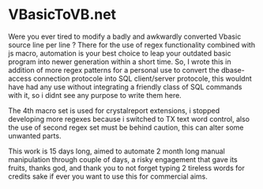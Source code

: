 # VBasicToVB.net
Were you ever tired to modify a badly and awkwardly converted Vbasic source line per line ? There for the use of regex functionality combined with js macro, automation is your best choice to leap your outdated basic program into newer generation within a short time.
So, I wrote this in addition of more regex patterns for a personal use to convert the dbase-access connection protocole into SQL client/server protocole, this wouldnt have had any use without integrating a friendly class of SQL commands with it, so i didnt see any purpose to write them here.

The 4th macro set is used for crystalreport extensions, i stopped developing more regexes because i switched to TX text word control, also the use of second regex set must be behind caution, this can alter some unwanted parts.

This work is 15 days long, aimed to automate 2 month long manual manipulation through couple of days, a risky engagement that gave its fruits, thanks god, and thank you to not forget typing 2 tireless words for credits sake if ever you want to use this for commercial aims.
